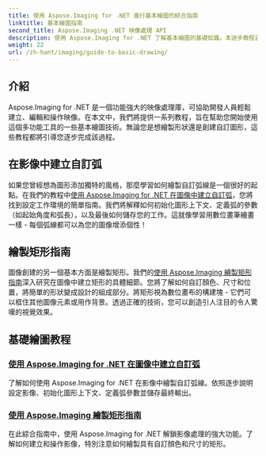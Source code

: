 ```yaml
---
title: 使用 Aspose.Imaging for .NET 進行基本繪圖的綜合指南
linktitle: 基本繪圖指南
second_title: Aspose.Imaging .NET 映像處理 API
description: 使用 Aspose.Imaging for .NET 了解基本繪圖的基礎知識。本逐步教程涵蓋基本概念，包括創建形狀、應用變換和處理圖像。
weight: 22
url: /zh-hant/imaging/guide-to-basic-drawing/
---
```

## 介紹

Aspose.Imaging for .NET 是一個功能強大的映像處理庫，可協助開發人員輕鬆建立、編輯和操作映像。在本文中，我們將提供一系列教程，旨在幫助您開始使用這個多功能工具的一些基本繪圖技術。無論您是想繪製形狀還是創建自訂圖形，這些教程都將引導您逐步完成該過程。

## 在影像中建立自訂弧

如果您曾經想為圖形添加獨特的風格，那麼學習如何繪製自訂弧線是一個很好的起點。在我們的教程中[使用 Aspose.Imaging for .NET 在圖像中建立自訂弧](./create-custom-arc-in-images/)，您將找到設定工作環境的簡單指南。我們將解釋如何初始化圖形上下文、定義弧的參數（如起始角度和弧長），以及最後如何儲存您的工作。這就像學習用數位畫筆繪畫一樣 - 每個弧線都可以為您的圖像增添個性！

## 繪製矩形指南

圖像創建的另一個基本方面是繪製矩形。我們的[使用 Aspose.Imaging 繪製矩形指南](./guide-to-drawing-rectangle/)深入研究在圖像中建立矩形的具體細節。您將了解如何自訂顏色、尺寸和位置，將簡單的形狀變成設計的組成部分。將矩形視為數位畫布的構建塊 - 它們可以框住其他圖像元素或用作背景。透過正確的技術，您可以創造引人注目的令人驚嘆的視覺效果。

## 基礎繪圖教程
### [使用 Aspose.Imaging for .NET 在圖像中建立自訂弧](./create-custom-arc-in-images/)
了解如何使用 Aspose.Imaging for .NET 在影像中繪製自訂弧線。依照逐步說明設定影像、初始化圖形上下文、定義弧參數並儲存最終輸出。
### [使用 Aspose.Imaging 繪製矩形指南](./guide-to-drawing-rectangle/)
在此綜合指南中，使用 Aspose.Imaging for .NET 解鎖影像處理的強大功能。了解如何建立和操作影像，特別注意如何繪製具有自訂顏色和尺寸的矩形。